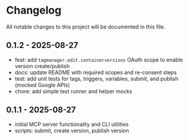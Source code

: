 # Changelog

All notable changes to this project will be documented in this file.

## 0.1.2 - 2025-08-27

- feat: add `tagmanager.edit.containerversions` OAuth scope to enable version create/publish
- docs: update README with required scopes and re-consent steps
- test: add unit tests for tags, triggers, variables, submit, and publish (mocked Google APIs)
- chore: add simple test runner and helper mocks

## 0.1.1 - 2025-08-27

- initial MCP server functionality and CLI utilities
- scripts: submit, create version, publish version

